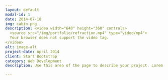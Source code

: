```yaml
---
layout: default
modal-id: 1
date: 2014-07-18
img: cabin.png
description: <video width="640" height="360" controls>
  <source src="/img/portfolio/refraction.mp4" type="video/mp4">
  Your browser does not support the video tag.
</video>
alt: image-alt
project-date: April 2014
client: Start Bootstrap
category: Web Development
description: Use this area of the page to describe your project. Lorem ipsum dolor sit amet, consectetur adipisicing elit. Mollitia neque assumenda ipsam nihil, molestias magnam, recusandae quos quis inventore quisquam velit asperiores, vitae? Reprehenderit soluta, eos quod consequuntur itaque. Nam.

---
```

